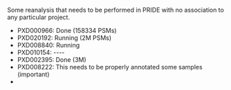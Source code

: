 Some reanalysis that needs to be performed in PRIDE with no association to any particular project. 

- PXD000966: Done (158334 PSMs)
- PXD020192: Running (2M PSMs)
- PXD008840: Running
- PXD010154: ----
- PXD002395: Done (3M)
- PXD008222: This needs to be properly annotated some samples (important) 
- 